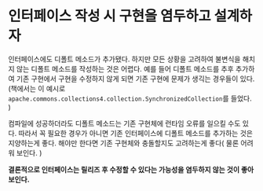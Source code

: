 # 인터페이스 작성 시 구현을 염두하고 설계하자

인터페이스에도 디폴트 메소드가 추가됐다. 하지만 모든 상황을 고려하여 불변식을 해치지 않는 디폴트 메소드를 작성하는 것은 어렵다. 
예를 들어 디폴트 메소드를 추후 추가하여 기존 구현에서 구현을 수정하지 않게 되면 기존 구현에 문제가 생긱는 경우들이 있다.
(책에서는 이 예시로 `apache.commons.collections4.collection.SynchronizedCollection`를 들었다. )

컴파일에 성공하더라도 디폴트 메소드는 기존 구현체에 런타임 오류를 일으킬 수도 있다. 따라서 꼭 필요한 경우가 아니면 기존 인터페이스에 디폴트 메소드를 추가하는 것은
지양하는게 좋다. 해야만 한다면 기존 구현체와 충돌할지도 고려하는게 좋다( 물론 어려워 보인다. )

<strong>결론적으로 인터페이스는 릴리즈 후 수정할 수 있다는 가능성을 염두하지 않는 것이 좋아 보인다.</strong> 